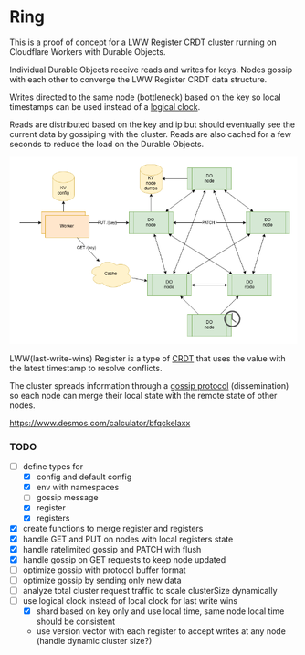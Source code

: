 # Ring

This is a proof of concept for a LWW Register CRDT cluster running on Cloudflare Workers with Durable Objects.

Individual Durable Objects receive reads and writes for keys. Nodes gossip with each other to converge the LWW Register CRDT data structure.

Writes directed to the same node (bottleneck) based on the key so local timestamps can be used instead of a [logical clock](https://en.wikipedia.org/wiki/Logical_clock).

Reads are distributed based on the key and ip but should eventually see the current data by gossiping with the cluster.
Reads are also cached for a few seconds to reduce the load on the Durable Objects.

![diagram](ring.drawio.png)

LWW(last-write-wins) Register is a type of [CRDT](https://en.wikipedia.org/wiki/Conflict-free_replicated_data_type) that uses the value with the latest timestamp to resolve conflicts.

The cluster spreads information through a [gossip protocol](https://en.wikipedia.org/wiki/Gossip_protocol) (dissemination) so each node can merge their local state with the remote state of other nodes.

https://www.desmos.com/calculator/bfqckelaxx

### TODO

- [ ] define types for
    - [x] config and default config
    - [x] env with namespaces
    - [ ] gossip message
    - [x] register
    - [x] registers
- [x] create functions to merge register and registers
- [x] handle GET and PUT on nodes with local registers state
- [x] handle ratelimited gossip and PATCH with flush
- [x] handle gossip on GET requests to keep node updated
- [ ] optimize gossip with protocol buffer format
- [ ] optimize gossip by sending only new data
- [ ] analyze total cluster request traffic to scale clusterSize dynamically
- [ ] use logical clock instead of local clock for last write wins 
  - [x] shard based on key only and use local time, same node local time should be consistent
  - use version vector with each register to accept writes at any node (handle dynamic cluster size?)